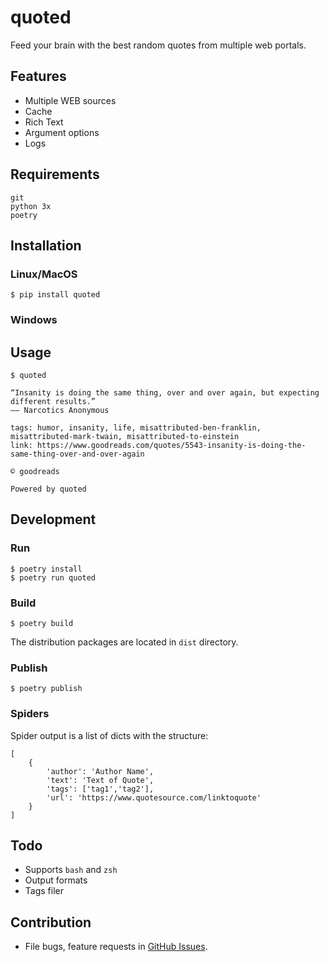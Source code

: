 # quoted

Feed your brain with the best random quotes from multiple web portals.

## Features

* Multiple WEB sources
* Cache
* Rich Text
* Argument options
* Logs

## Requirements

```
git
python 3x
poetry
```

## Installation

### Linux/MacOS

```
$ pip install quoted
```

### Windows


## Usage

```
$ quoted

“Insanity is doing the same thing, over and over again, but expecting different results.”
―― Narcotics Anonymous

tags: humor, insanity, life, misattributed-ben-franklin, misattributed-mark-twain, misattributed-to-einstein
link: https://www.goodreads.com/quotes/5543-insanity-is-doing-the-same-thing-over-and-over-again

© goodreads

Powered by quoted
```
## Development

### Run

```
$ poetry install
$ poetry run quoted
```

### Build

```
$ poetry build
```

The distribution packages are located in `dist` directory.

### Publish

```
$ poetry publish
```

### Spiders

Spider output is a list of dicts with the structure:
```
[
    {
        'author': 'Author Name',
        'text': 'Text of Quote',
        'tags': ['tag1','tag2'],
        'url': 'https://www.quotesource.com/linktoquote'
    }
]
```

## Todo

* Supports `bash` and `zsh`
* Output formats
* Tags filer

## Contribution

* File bugs, feature requests in [GitHub Issues](https://github.com/rcares/quoted/issues).
